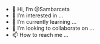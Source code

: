 - 👋 Hi, I’m @Sambarceta
- 👀 I’m interested in ...
- 🌱 I’m currently learning ...
- 💞️ I’m looking to collaborate on ...
- 📫 How to reach me ...

<!---
Sambarceta/Sambarceta is a ✨ special ✨ repository because its `README.md` (this file) appears on your GitHub profile.
You can click the Preview link to take a look at your changes.
--->
